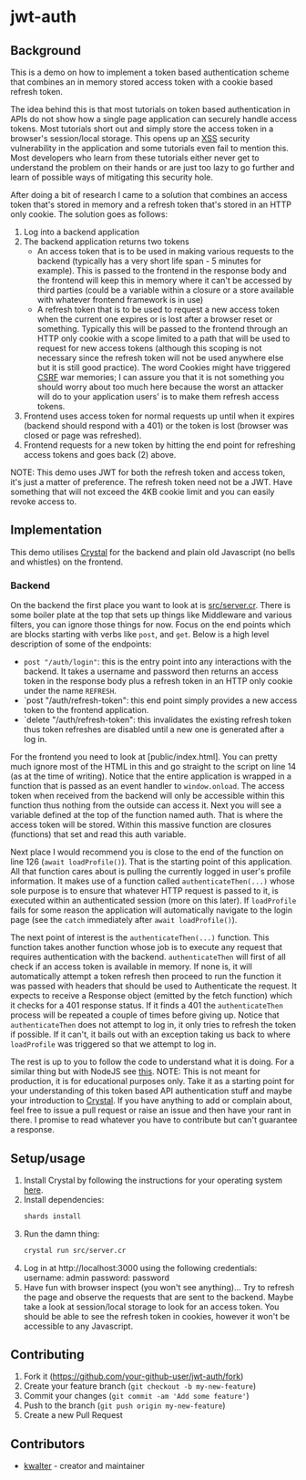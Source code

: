 # jwt-auth

## Background

This is a demo on how to implement a token based authentication scheme that
combines an in memory stored access token with a cookie based refresh token.

The idea behind this is that most tutorials on token based authentication
in APIs do not show how a single page application can securely handle
access tokens. Most tutorials short out and simply store the access
token in a browser's session/local storage. This opens up an
[XSS](https://en.wikipedia.org/wiki/Cross-site_scripting) security
vulnerability in the application and some tutorials even fail to mention this.
Most developers who learn from these tutorials either never get to
understand the problem on their hands or are just too lazy to go further
and learn of possible ways of mitigating this security hole.

After doing a bit of research I came to a solution that combines
an access token that's stored in memory and a refresh token that's stored
in an HTTP only cookie. The solution goes as follows:

1. Log into a backend application
2. The backend application returns two tokens
    - An access token that is to be used in making various requests to the
      backend (typically has a very short life span - 5 minutes for example).
      This is passed to the frontend in the response body and the frontend
      will keep this in memory where it can't be accessed by third parties
      (could be a variable within a closure or a store available with whatever
      frontend framework is in use)
    - A refresh token that is to be used to request a new access token when
      the current one expires or is lost after a browser reset or something.
      Typically this will be passed to the frontend through an HTTP only
      cookie with a scope limited to a path that will be used to request for
      new access tokens (although this scoping is not necessary since the
      refresh token will not be used anywhere else but it is still good
      practice). The word Cookies might have triggered
      [CSRF](https://en.wikipedia.org/wiki/Cross-site_request_forgery) war
      memories; I can assure you that it is not something you should worry
      about too much here because the worst an attacker will do to your
      application users' is to make them refresh access tokens.
3. Frontend uses access token for normal requests up until when it expires
   (backend should respond with a 401) or the token is lost (browser was
   closed or page was refreshed).
4. Frontend requests for a new token by hitting the end point for refreshing
   access tokens and goes back (2) above.

NOTE: This demo uses JWT for both the refresh token and access token, it's
just a matter of preference. The refresh token need not be a JWT. Have
something that will not exceed the 4KB cookie limit and you can easily
revoke access to.

## Implementation

This demo utilises [Crystal](https://crystal-lang.org/) for the backend and
plain old Javascript (no bells and whistles) on the frontend.

### Backend
On the backend the first place you want to look at is
[src/server.cr](./src/server.cr). There is some boiler plate at the top
that sets up things like Middleware and various filters, you can ignore
those things for now. Focus on the end points which are blocks starting
with verbs like `post`, and `get`. Below is a high level description of
some of the endpoints:

- `post "/auth/login"`: this is the entry point into any interactions with
   the backend. It takes a username and password then returns an access token
   in the response body plus a refresh token in an HTTP only cookie under
   the name `REFRESH`.
- `post "/auth/refresh-token": this end point simply provides a new access
   token to the frontend application.
- `delete "/auth/refresh-token": this invalidates the existing refresh token
  thus token refreshes are disabled until a new one is generated after a
  log in.
  
For the frontend you need to look at [public/index.html]. You can pretty
much ignore most of the HTML in this and go straight to the script on
line 14 (as at the time of writing). Notice that the entire application
is wrapped in a function that is passed as an event handler to
`window.onload`. The access token when received from the backend will only
be accessible within this function thus nothing from the outside can
access it. Next you will see a variable defined at the top of the function
named auth. That is where the access token will be stored. Within this
massive function are closures (functions) that set and read this auth
variable.

Next place I would recommend you is close to the end of the function on
line 126 (`await loadProfile()`). That is the starting point of this
application. All that function cares about is pulling the currently
logged in user's profile information. It makes use of a function called
`authenticateThen(...)` whose sole purpose is to ensure that whatever
HTTP request is passed to it, is executed within an authenticated session
(more on this later). If `loadProfile` fails for some reason the application
will automatically navigate to the login page (see the `catch` immediately
after `await loadProfile()`).

The next point of interest is the `authenticateThen(...)` function. This
function takes another function whose job is to execute any request that
requires authentication with the backend. `authenticateThen` will first
of all check if an access token is available in memory. If none is, it
will automatically attempt a token refresh then proceed to run the function
it was passed with headers that should be used to Authenticate the request.
It expects to receive a Response object (emitted by the fetch function)
which it checks for a 401 response status. If it finds a 401 the
`authenticateThen` process will be repeated a couple of times before
giving up. Notice that `authenticateThen` does not attempt to log in,
it only tries to refresh the token if possible. If it can't, it bails
out with an exception taking us back to where `loadProfile` was triggered
so that we attempt to log in.

The rest is up to you to follow the code to understand what it is doing.
For a similar thing but with NodeJS see
[this](https://github.com/benawad/jwt-auth-example). NOTE: This is not
meant for production, it is for educational purposes only. Take it as
a starting point for your understanding of this token based API
authentication stuff and maybe your introduction to
[Crystal](https://crystal-lang.org). If you have anything to add or
complain about, feel free to issue a pull request or raise an issue
and then have your rant in there. I promise to read whatever you have
to contribute but can't guarantee a response.

## Setup/usage

1. Install Crystal by following the instructions for your operating
   system [here](https://crystal-lang.org/install/).
2. Install dependencies:
    ```sh
    shards install
    ```
3. Run the damn thing:
    ```sh
    crystal run src/server.cr
    ```
4. Log in at http://localhost:3000 using the following credentials:
    username: admin
    password: password
5. Have fun with browser inspect (you won't see anything)... Try to
   refresh the page and observe the requests that are sent to the backend.
   Maybe take a look at session/local storage to look for an access token.
   You should be able to see the refresh token in cookies, however it
   won't be accessible to any Javascript.
## Contributing

1. Fork it (<https://github.com/your-github-user/jwt-auth/fork>)
2. Create your feature branch (`git checkout -b my-new-feature`)
3. Commit your changes (`git commit -am 'Add some feature'`)
4. Push to the branch (`git push origin my-new-feature`)
5. Create a new Pull Request

## Contributors

- [kwalter](https://github.com/kwalter94) - creator and maintainer
